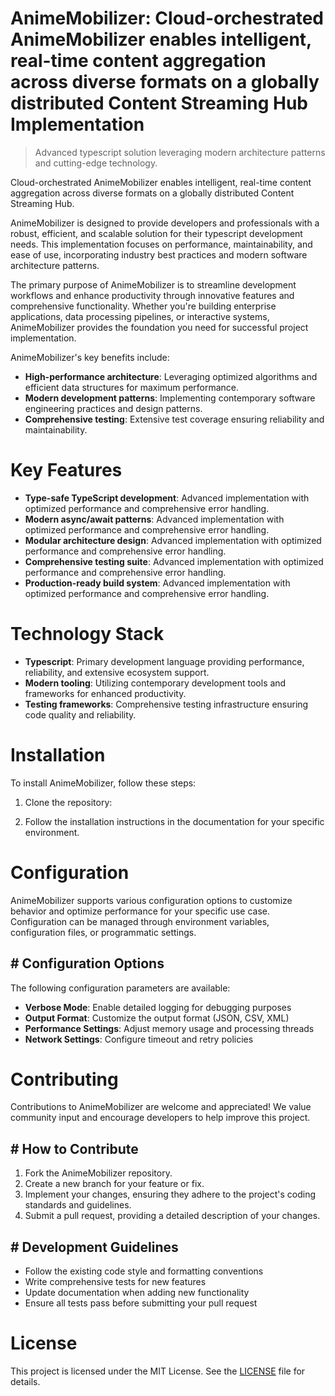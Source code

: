 <!-- fallback_AnimeMobilizer_20251027000701_54880 -->

# AnimeMobilizer: Cloud-orchestrated AnimeMobilizer enables intelligent, real-time content aggregation across diverse formats on a globally distributed Content Streaming Hub Implementation
> Advanced typescript solution leveraging modern architecture patterns and cutting-edge technology.

Cloud-orchestrated AnimeMobilizer enables intelligent, real-time content aggregation across diverse formats on a globally distributed Content Streaming Hub.

AnimeMobilizer is designed to provide developers and professionals with a robust, efficient, and scalable solution for their typescript development needs. This implementation focuses on performance, maintainability, and ease of use, incorporating industry best practices and modern software architecture patterns.

The primary purpose of AnimeMobilizer is to streamline development workflows and enhance productivity through innovative features and comprehensive functionality. Whether you're building enterprise applications, data processing pipelines, or interactive systems, AnimeMobilizer provides the foundation you need for successful project implementation.

AnimeMobilizer's key benefits include:

* **High-performance architecture**: Leveraging optimized algorithms and efficient data structures for maximum performance.
* **Modern development patterns**: Implementing contemporary software engineering practices and design patterns.
* **Comprehensive testing**: Extensive test coverage ensuring reliability and maintainability.

# Key Features

* **Type-safe TypeScript development**: Advanced implementation with optimized performance and comprehensive error handling.
* **Modern async/await patterns**: Advanced implementation with optimized performance and comprehensive error handling.
* **Modular architecture design**: Advanced implementation with optimized performance and comprehensive error handling.
* **Comprehensive testing suite**: Advanced implementation with optimized performance and comprehensive error handling.
* **Production-ready build system**: Advanced implementation with optimized performance and comprehensive error handling.

# Technology Stack

* **Typescript**: Primary development language providing performance, reliability, and extensive ecosystem support.
* **Modern tooling**: Utilizing contemporary development tools and frameworks for enhanced productivity.
* **Testing frameworks**: Comprehensive testing infrastructure ensuring code quality and reliability.

# Installation

To install AnimeMobilizer, follow these steps:

1. Clone the repository:


2. Follow the installation instructions in the documentation for your specific environment.

# Configuration

AnimeMobilizer supports various configuration options to customize behavior and optimize performance for your specific use case. Configuration can be managed through environment variables, configuration files, or programmatic settings.

## # Configuration Options

The following configuration parameters are available:

* **Verbose Mode**: Enable detailed logging for debugging purposes
* **Output Format**: Customize the output format (JSON, CSV, XML)
* **Performance Settings**: Adjust memory usage and processing threads
* **Network Settings**: Configure timeout and retry policies

# Contributing

Contributions to AnimeMobilizer are welcome and appreciated! We value community input and encourage developers to help improve this project.

## # How to Contribute

1. Fork the AnimeMobilizer repository.
2. Create a new branch for your feature or fix.
3. Implement your changes, ensuring they adhere to the project's coding standards and guidelines.
4. Submit a pull request, providing a detailed description of your changes.

## # Development Guidelines

* Follow the existing code style and formatting conventions
* Write comprehensive tests for new features
* Update documentation when adding new functionality
* Ensure all tests pass before submitting your pull request

# License

This project is licensed under the MIT License. See the [LICENSE](https://github.com/weitereigh/AnimeMobilizer/blob/main/LICENSE) file for details.
